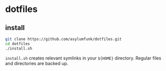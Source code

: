 # dotfiles

## install
```sh
git clone https://github.com/asylumfunk/dotfiles.git
cd dotfiles
./install.sh
```

`install.sh` creates relevant symlinks in your `${HOME}` directory.
Regular files and directories are backed up.

